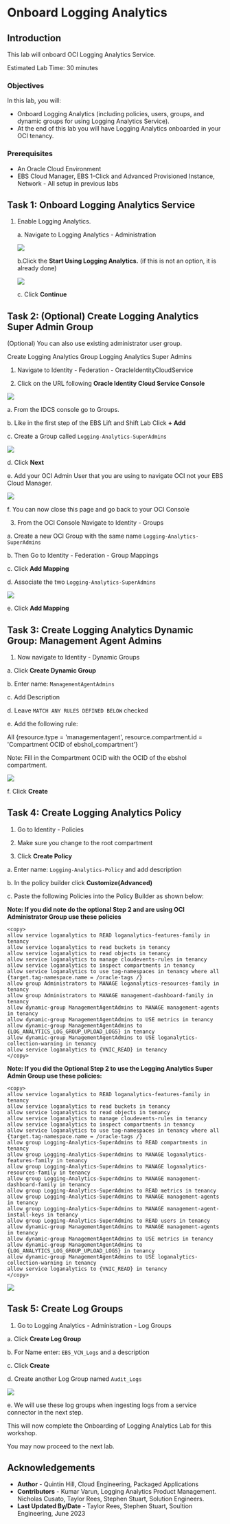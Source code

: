 # Onboard Logging Analytics

## Introduction

This lab will onboard OCI Logging Analytics Service.

Estimated Lab Time: 30 minutes

### Objectives

In this lab, you will:
* Onboard Logging Analytics (including policies, users, groups, and dynamic groups for using Logging Analytics Service).
* At the end of this lab you will have Logging Analytics onboarded in your OCI tenancy.

### Prerequisites

* An Oracle Cloud Environment
* EBS Cloud Manager, EBS 1-Click and Advanced Provisioned Instance, Network - All setup in previous labs

## Task 1: Onboard Logging Analytics Service

1. Enable Logging Analytics.
    
    a. Navigate to Logging Analytics - Administration

    ![](./images/AdministrationPortal.png " ")

    b.Click the **Start Using Logging Analytics.** (if this is not an option, it is already done)

    ![](./images/StartLogging.png " ")

    c. Click **Continue**

## Task 2: (Optional) Create Logging Analytics Super Admin Group

(Optional) You can also use existing administrator user group. 
    
Create Logging Analytics Group Logging Analytics Super Admins

1. Navigate to Identity - Federation - OracleIdentityCloudService

2. Click on the URL following **Oracle Identity Cloud Service Console**

  ![](./images/IDCSConsole.png " ")

  a. From the IDCS console go to Groups.

  b. Like in the first step of the EBS Lift and Shift Lab Click **+ Add**

  c. Create a Group called `Logging-Analytics-SuperAdmins`

  ![](./images/addGroup.png " ")

  d. Click **Next**

  e. Add your OCI Admin User that you are using to navigate OCI not your EBS Cloud Manager.

  ![](./images/adduser.png " ")

  f.  You can now close this page and go back to your OCI Console

3. From the OCI Console Navigate to Identity - Groups

  a. Create a new OCI Group with the same name `Logging-Analytics-SuperAdmins`

  b. Then Go to Identity - Federation - Group Mappings

  c. Click **Add Mapping**

  d. Associate the two `Logging-Analytics-SuperAdmins`

  ![](./images/map.png " ")

  e. Click **Add Mapping**

## Task 3: Create Logging Analytics Dynamic Group: Management Agent Admins
    
1. Now navigate to Identity - Dynamic Groups 

  a. Click **Create Dynamic Group**

  b. Enter name: `ManagementAgentAdmins`

  c. Add Description

  d. Leave `MATCH ANY RULES DEFINED BELOW` checked

  e. Add the following rule:

  All {resource.type = 'managementagent', resource.compartment.id = 'Compartment OCID of ebshol_compartment'}

  Note: Fill in the Compartment OCID with the OCID of the ebshol compartment.

  ![](./images/dynamicgroup.png " ")

  f. Click **Create**
    
## Task 4: Create Logging Analytics Policy

1. Go to Identity - Policies

2. Make sure you change to the root compartment

3. Click **Create Policy**

  a. Enter name: `Logging-Analytics-Policy` and add description

  b. In the policy builder click **Customize(Advanced)** 

  c. Paste the following Policies into the Policy Builder as shown below:

**Note: If you did note do the optional Step 2 and are using OCI Administrator Group use these policies**

```
<copy>
allow service loganalytics to READ loganalytics-features-family in tenancy
allow service loganalytics to read buckets in tenancy
allow service loganalytics to read objects in tenancy
allow service loganalytics to manage cloudevents-rules in tenancy
allow service loganalytics to inspect compartments in tenancy
allow service loganalytics to use tag-namespaces in tenancy where all {target.tag-namespace.name = /oracle-tags /}
allow group Administrators to MANAGE loganalytics-resources-family in tenancy
allow group Administrators to MANAGE management-dashboard-family in tenancy
allow dynamic-group ManagementAgentAdmins to MANAGE management-agents in tenancy
allow dynamic-group ManagementAgentAdmins to USE metrics in tenancy
allow dynamic-group ManagementAgentAdmins to {LOG_ANALYTICS_LOG_GROUP_UPLOAD_LOGS} in tenancy
allow dynamic-group ManagementAgentAdmins to USE loganalytics-collection-warning in tenancy
allow service loganalytics to {VNIC_READ} in tenancy
</copy>
```

**Note: If you did the Optional Step 2 to use the Logging Analytics Super Admin Group use these policies:**

```
<copy>
allow service loganalytics to READ loganalytics-features-family in tenancy
allow service loganalytics to read buckets in tenancy
allow service loganalytics to read objects in tenancy
allow service loganalytics to manage cloudevents-rules in tenancy
allow service loganalytics to inspect compartments in tenancy
allow service loganalytics to use tag-namespaces in tenancy where all {target.tag-namespace.name = /oracle-tags /}
allow group Logging-Analytics-SuperAdmins to READ compartments in tenancy
allow group Logging-Analytics-SuperAdmins to MANAGE loganalytics-features-family in tenancy
allow group Logging-Analytics-SuperAdmins to MANAGE loganalytics-resources-family in tenancy
allow group Logging-Analytics-SuperAdmins to MANAGE management-dashboard-family in tenancy
allow group Logging-Analytics-SuperAdmins to READ metrics in tenancy
allow group Logging-Analytics-SuperAdmins to MANAGE management-agents in tenancy
allow group Logging-Analytics-SuperAdmins to MANAGE management-agent-install-keys in tenancy
allow group Logging-Analytics-SuperAdmins to READ users in tenancy
allow dynamic-group ManagementAgentAdmins to MANAGE management-agents in tenancy
allow dynamic-group ManagementAgentAdmins to USE metrics in tenancy
allow dynamic-group ManagementAgentAdmins to {LOG_ANALYTICS_LOG_GROUP_UPLOAD_LOGS} in tenancy
allow dynamic-group ManagementAgentAdmins to USE loganalytics-collection-warning in tenancy
allow service loganalytics to {VNIC_READ} in tenancy
</copy>
```

![](./images/policies.png " ")

## Task 5: Create Log Groups

1. Go to Logging Analytics - Administration - Log Groups

  a. Click **Create Log Group**

  b. For Name enter: `EBS_VCN_Logs` and a description

  c. Click **Create**

  d. Create another Log Group named `Audit_Logs`

  ![](./images/laloggroup.png " ")

  e. We will use these log groups when ingesting logs from a service connector in the next step.
    

This will now complete the Onboarding of Logging Analytics Lab for this workshop.

You may now proceed to the next lab.

## Acknowledgements
* **Author** - Quintin Hill, Cloud Engineering, Packaged Applications
* **Contributors** -  Kumar Varun, Logging Analytics Product Management. Nicholas Cusato, Taylor Rees, Stephen Stuart, Solution Engineers.
* **Last Updated By/Date** - Taylor Rees, Stephen Stuart, Soultion Engineering, June 2023


